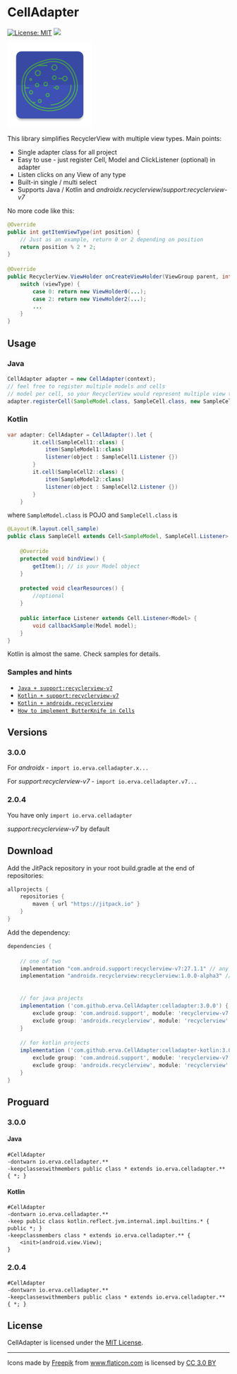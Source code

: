 # CellAdapter

[![License: MIT](https://img.shields.io/badge/License-MIT-yellow.svg)](https://opensource.org/licenses/MIT)
[![](https://jitpack.io/v/erva/CellAdapter.svg)](https://jitpack.io/#erva/CellAdapter)

![GitHub Logo](/images/ic_launcher.png)

This library simplifies RecyclerView with multiple view types.
Main points:

* Single adapter class for all project
* Easy to use - just register Cell, Model and ClickListener (optional) in adapter
* Listen clicks on any View of any type
* Built-in single / multi select
* Supports Java / Kotlin and *androidx.recyclerview*/*support:recyclerview-v7*

No more code like this:
```java
@Override
public int getItemViewType(int position) {
	// Just as an example, return 0 or 2 depending on position
	return position % 2 * 2;
}

@Override
public RecyclerView.ViewHolder onCreateViewHolder(ViewGroup parent, int viewType) {
	switch (viewType) {
		case 0: return new ViewHolder0(...);
		case 2: return new ViewHolder2(...);
		...
	}
}
```

## Usage

### Java
```java
CellAdapter adapter = new CellAdapter(context);
// feel free to register multiple models and cells 
// model per cell, so your RecyclerView would represent multiple view types
adapter.registerCell(SampleModel.class, SampleCell.class, new SampleCell.Listener(){}); 
```

### Kotlin
```java
var adapter: CellAdapter = CellAdapter().let {
        it.cell(SampleCell1::class) {
            item(SampleModel1::class)
            listener(object : SampleCell1.Listener {})
        }
        it.cell(SampleCell2::class) {
            item(SampleModel2::class)
            listener(object : SampleCell2.Listener {})
        }
    }
```

where
`SampleModel.class` is POJO and `SampleCell.class` is
```java
@Layout(R.layout.cell_sample)
public class SampleCell extends Cell<SampleModel, SampleCell.Listener> {

    @Override
    protected void bindView() {
        getItem(); // is your Model object
    }
    
    protected void clearResources() {
        //optional
    }

    public interface Listener extends Cell.Listener<Model> {
        void callbackSample(Model model);
    }
}
```
Kotlin is almost the same. Check samples for details.

### Samples and hints
* [`Java + support:recyclerview-v7`](https://github.com/erva/CellAdapter/blob/master/sample-v7) 
* [`Kotlin + support:recyclerview-v7`](https://github.com/erva/CellAdapter/blob/master/sample-v7-kotlin) 
* [`Kotlin + androidx.recyclerview`](https://github.com/erva/CellAdapter/blob/master/sample-x-kotlin) 
* [`How to implement ButterKnife in Cells`](https://github.com/erva/CellAdapter/blob/master/sample-v7/src/main/java/io/erva/sample/BaseCell.java) 

## Versions

### 3.0.0
For *androidx* - `import io.erva.celladapter.x...`

For *support:recyclerview-v7* - `import io.erva.celladapter.v7...`

### 2.0.4 
You have only `import io.erva.celladapter`

*support:recyclerview-v7* by default

## Download

Add the JitPack repository in your root build.gradle at the end of repositories:
```groovy
allprojects {
    repositories {
        maven { url "https://jitpack.io" }
    }
}
```
Add the dependency:
```groovy
dependencies {
    
    // one of two
    implementation "com.android.support:recyclerview-v7:27.1.1" // any version
    implementation "androidx.recyclerview:recyclerview:1.0.0-alpha3" // any version

    
    // for java projects
    implementation ('com.github.erva.CellAdapter:celladapter:3.0.0') {
        exclude group: 'com.android.support', module: 'recyclerview-v7'
        exclude group: 'androidx.recyclerview', module: 'recyclerview'
    }
    
    // for kotlin projects
    implementation ('com.github.erva.CellAdapter:celladapter-kotlin:3.0.0') {
        exclude group: 'com.android.support', module: 'recyclerview-v7'
        exclude group: 'androidx.recyclerview', module: 'recyclerview'
    } 
}
```

## Proguard

### 3.0.0

#### Java
```
#CellAdapter
-dontwarn io.erva.celladapter.**
-keepclasseswithmembers public class * extends io.erva.celladapter.** { *; }
```

#### Kotlin
```
#CellAdapter
-dontwarn io.erva.celladapter.**
-keep public class kotlin.reflect.jvm.internal.impl.builtins.* { public *; }
-keepclassmembers class * extends io.erva.celladapter.** {
    <init>(android.view.View);
}
```

### 2.0.4
```
#CellAdapter
-dontwarn io.erva.celladapter.**
-keepclasseswithmembers public class * extends io.erva.celladapter.** { *; }
```

## License

 CellAdapter is licensed under the [MIT License](http://opensource.org/licenses/MIT).

-------

<div>Icons made by <a href="http://www.freepik.com" title="Freepik">Freepik</a> from <a href="http://www.flaticon.com" title="Flaticon">www.flaticon.com</a> is licensed by <a href="http://creativecommons.org/licenses/by/3.0/" title="Creative Commons BY 3.0" target="_blank">CC 3.0 BY</a></div>
